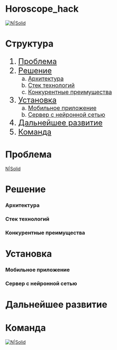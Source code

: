 # Horoscope_hack

[![N|Solid](1.jpg)](https://startblock.online)

# Структура

<ol type="1" style="font-size: x-large;">
  <li> <a href="https://github.com/kanzeparov/Horoscope_hack#проблема">Проблема</a>
  <li> <a href="https://github.com/kanzeparov/Horoscope_hack#решение">Решение</a>
<ol type="a" style="font-size: large;">
  <li> <a href="https://github.com/kanzeparov/Horoscope_hack#архитектура">Архитектура</a>
  <li> <a href="https://github.com/kanzeparov/Horoscope_hack#стек-технологий">Стек технологий</a>
  <li> <a href="https://github.com/kanzeparov/Horoscope_hack#конкурентные-преимущества">Конкурентные преимущества</a>
</ol>
<li> <a href="https://github.com/kanzeparov/Horoscope_hack#установка">Установка</a>
  <ol type="a" style="font-size: large;">
  <li> <a href="https://github.com/kanzeparov/Horoscope_hack#мобильное-приложение">Мобильное приложение</a>
  <li> <a href="https://github.com/kanzeparov/Horoscope_hack#сервер-с-нейронной-сетью">Сервер с нейронной сетью</a>
  </ol>  
<li> <a href="https://github.com/kanzeparov/Horoscope_hack#дальнейшее развитие">Дальнейшее развитие</a>
<li> <a href="https://github.com/kanzeparov/Horoscope_hack#команда">Команда</a>
</ol>

# Проблема

[N|Solid](1.jpg)

# Решение

### Архитектура

### Стек технологий

### Конкурентные преимущества

# Установка

### Мобильное приложение

### Сервер с нейронной сетью

# Дальнейшее развитие

# Команда

[![N|Solid](1.jpg)](https://startblock.online)
